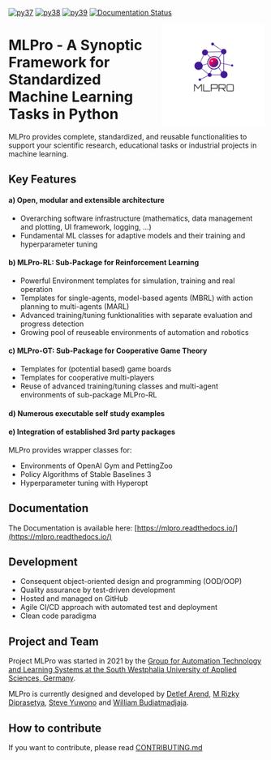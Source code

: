 [![py37](https://github.com/fhswf/MLPro/actions/workflows/python37.yml/badge.svg)](https://github.com/fhswf/MLPro/actions/workflows/python37.yml)
[![py38](https://github.com/fhswf/MLPro/actions/workflows/python38.yml/badge.svg)](https://github.com/fhswf/MLPro/actions/workflows/python38.yml)
[![py39](https://github.com/fhswf/MLPro/actions/workflows/python39.yml/badge.svg)](https://github.com/fhswf/MLPro/actions/workflows/python39.yml)
[![Documentation Status](https://readthedocs.org/projects/mlpro/badge/?version=latest)](https://mlpro.readthedocs.io/en/latest/?badge=latest)

<img src="https://github.com/fhswf/MLPro/blob/main/doc/logo/original/logo.png" align="right" width="40%"/>

# MLPro - A Synoptic Framework for Standardized Machine Learning Tasks in Python

MLPro provides complete, standardized, and reusable functionalities to support your scientific research, educational tasks or industrial projects in machine learning.

## Key Features

#### a) Open, modular and extensible architecture
- Overarching software infrastructure (mathematics, data management and plotting, UI framework, logging, ...)
- Fundamental ML classes for adaptive models and their training and hyperparameter tuning

#### b) MLPro-RL: Sub-Package for Reinforcement Learning
- Powerful Environment templates for simulation, training and real operation
- Templates for single-agents, model-based agents (MBRL) with action planning to multi-agents (MARL)
- Advanced training/tuning funktionalities with separate evaluation and progress detection
- Growing pool of reuseable environments of automation and robotics

#### c) MLPro-GT: Sub-Package for Cooperative Game Theory
- Templates for (potential based) game boards
- Templates for cooperative multi-players
- Reuse of advanced training/tuning classes and multi-agent environments of sub-package MLPro-RL

#### d) Numerous executable self study examples

#### e) Integration of established 3rd party packages
MLPro provides wrapper classes for:
- Environments of OpenAI Gym and PettingZoo
- Policy Algorithms of Stable Baselines 3
- Hyperparameter tuning with Hyperopt


## Documentation
The Documentation is available here: [https://mlpro.readthedocs.io/](https://mlpro.readthedocs.io/)


## Development
- Consequent object-oriented design and programming (OOD/OOP)
- Quality assurance by test-driven development
- Hosted and managed on GitHub
- Agile CI/CD approach with automated test and deployment
- Clean code paradigma


## Project and Team
Project MLPro was started in 2021 by the [Group for Automation Technology and Learning Systems at the South Westphalia University of Applied Sciences, Germany](https://www.fh-swf.de/de/forschung___transfer_4/labore_3/labs/labor_fuer_automatisierungstechnik__soest_1/standardseite_57.php).

MLPro is currently designed and developed by [Detlef Arend](https://github.com/detlefarend), [M Rizky Diprasetya](https://github.com/rizkydiprasetya), [Steve Yuwono](https://github.com/steveyuwono) and [William Budiatmadjaja](https://github.com/budiatmadjajaWill).


## How to contribute
If you want to contribute, please read [CONTRIBUTING.md](https://github.com/fhswf/MLPro/blob/master/CONTRIBUTING.md)